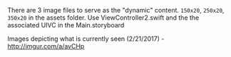 There are 3 image files to serve as the "dynamic" content. `150x20`, `250x20`, `350x20` in the assets folder. Use ViewController2.swift and the the associated UIVC in the Main.storyboard

Images depicting what is currently seen (2/21/2017) - http://imgur.com/a/avCHp